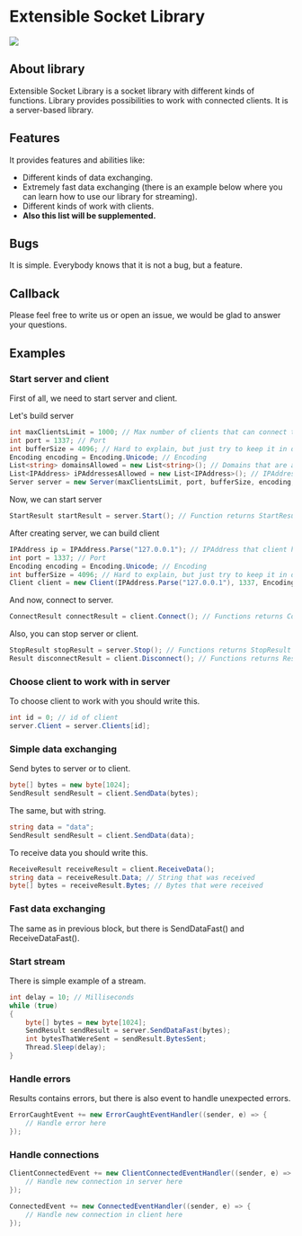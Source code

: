 # Extensible Socket Library
![](https://github.com/Linkovskiy/ExtensibleSocket/Icon1024.png)

## About library

Extensible Socket Library is a socket library with different kinds of functions. Library provides possibilities to work with connected clients. It is a server-based library.

## Features

It provides features and abilities like:
- Different kinds of data exchanging.
- Extremely fast data exchanging (there is an example below where you can learn how to use our library for streaming).
- Different kinds of work with clients.
- **Also this list will be supplemented.**

## Bugs

It is simple. Everybody knows that it is not a bug, but a feature.

## Callback

Please feel free to write us or open an issue, we would be glad to answer your questions.

## Examples

### Start server and client

First of all, we need to start server and client.

Let&apos;s build server

```csharp
int maxClientsLimit = 1000; // Max number of clients that can connect to server
int port = 1337; // Port
int bufferSize = 4096; // Hard to explain, but just try to keep it in distance between 1024 and 20480 (the more bufferSize, the more speed, but actually to get very high speed use SendDataFast() function)
Encoding encoding = Encoding.Unicode; // Encoding
List<string> domainsAllowed = new List<string>(); // Domains that are allowed, keep it empty to allow all domains
List<IPAddress> iPAddressesAllowed = new List<IPAddress>(); // IPAddresses that are allowed, keep it empty to allow all IPAddresses
Server server = new Server(maxClientsLimit, port, bufferSize, encoding, domainsAllowed, iPAddressesAllowed);
```

Now, we can start server

```csharp
StartResult startResult = server.Start(); // Function returns StartResult that contains information about errors and another kinds of data
```

After creating server, we can build client

```csharp
IPAddress ip = IPAddress.Parse("127.0.0.1"); // IPAddress that client have to connect to
int port = 1337; // Port
Encoding encoding = Encoding.Unicode; // Encoding
int bufferSize = 4096; // Hard to explain, but just try to keep it in distance between 1024 and 20480 (the more bufferSize, the more speed, but actually to get very high speed use SendDataFast() function)
Client client = new Client(IPAddress.Parse("127.0.0.1"), 1337, Encoding.Unicode, 4096);
```

And now, connect to server.

```csharp
ConnectResult connectResult = client.Connect(); // Functions returns ConnectResult that contains information about errors and another kinds of data
```

Also, you can stop server or client.

```csharp
StopResult stopResult = server.Stop(); // Functions returns StopResult that contains information about errors and another kinds of data
Result disconnectResult = client.Disconnect(); // Functions returns Result that contains information about errors and another kinds of data
```

### Choose client to work with in server

To choose client to work with you should write this.

```csharp
int id = 0; // id of client
server.Client = server.Clients[id];
```

### Simple data exchanging

Send bytes to server or to client.

```csharp
byte[] bytes = new byte[1024];
SendResult sendResult = client.SendData(bytes);
```

The same, but with string.

```csharp
string data = "data";
SendResult sendResult = client.SendData(data);
```

To receive data you should write this.

```csharp
ReceiveResult receiveResult = client.ReceiveData();
string data = receiveResult.Data; // String that was received
byte[] bytes = receiveResult.Bytes; // Bytes that were received
```

### Fast data exchanging

The same as in previous block, but there is SendDataFast() and ReceiveDataFast().

### Start stream

There is simple example of a stream.

```csharp
int delay = 10; // Milliseconds
while (true)
{
	byte[] bytes = new byte[1024];
	SendResult sendResult = server.SendDataFast(bytes);
	int bytesThatWereSent = sendResult.BytesSent;
	Thread.Sleep(delay);
}
```

### Handle errors

Results contains errors, but there is also event to handle unexpected errors.

```csharp
ErrorCaughtEvent += new ErrorCaughtEventHandler((sender, e) => {
	// Handle error here
});
```

### Handle connections

```csharp
ClientConnectedEvent += new ClientConnectedEventHandler((sender, e) => {
	// Handle new connection in server here
});
```

```csharp
ConnectedEvent += new ConnectedEventHandler((sender, e) => {
	// Handle new connection in client here
});
```